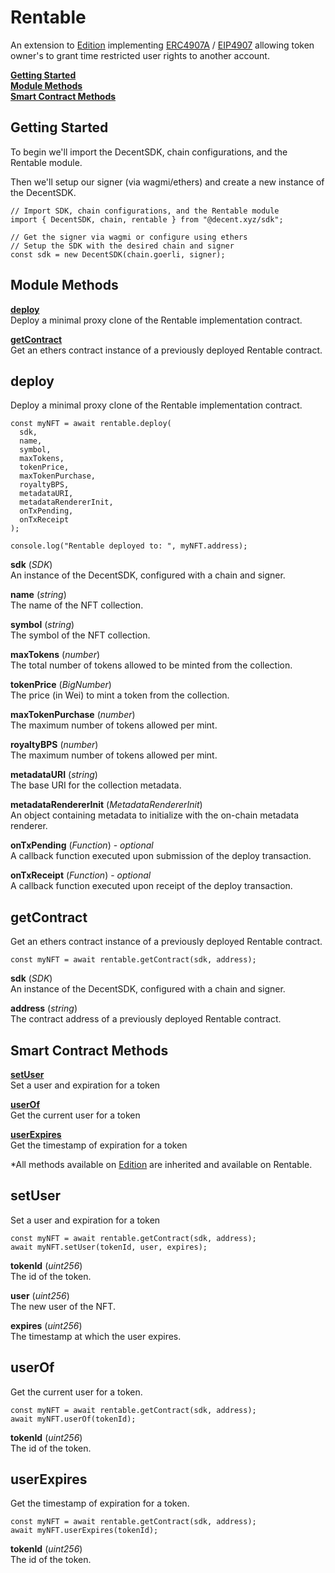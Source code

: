 # Rentable

An extension to [Edition](Edition.md) implementing [ERC4907A](https://chiru-labs.github.io/ERC721A/#/erc4907a) / [EIP4907](https://eips.ethereum.org/EIPS/eip-4907) allowing token owner's to grant time restricted user rights to another account.

[**Getting Started**](#getting-started)  
[**Module Methods**](#module-methods)  
[**Smart Contract Methods**](#smart-contract-methods)  

## Getting Started

To begin we'll import the DecentSDK, chain configurations, and the Rentable module.

Then we'll setup our signer (via wagmi/ethers) and create a new instance of the DecentSDK.

```
// Import SDK, chain configurations, and the Rentable module
import { DecentSDK, chain, rentable } from "@decent.xyz/sdk";

// Get the signer via wagmi or configure using ethers
// Setup the SDK with the desired chain and signer
const sdk = new DecentSDK(chain.goerli, signer);
```

## Module Methods

[**deploy**](#deploy)  
Deploy a minimal proxy clone of the Rentable implementation contract.

[**getContract**](#getcontract)  
Get an ethers contract instance of a previously deployed Rentable contract.

## deploy

Deploy a minimal proxy clone of the Rentable implementation contract.

```
const myNFT = await rentable.deploy(
  sdk,
  name,
  symbol,
  maxTokens,
  tokenPrice,
  maxTokenPurchase,
  royaltyBPS,
  metadataURI,
  metadataRendererInit,
  onTxPending,
  onTxReceipt
);

console.log("Rentable deployed to: ", myNFT.address);
```

**sdk** (*SDK*)  
An instance of the DecentSDK, configured with a chain and signer.

**name** (*string*)  
The name of the NFT collection.

**symbol** (*string*)  
The symbol of the NFT collection.

**maxTokens** (*number*)  
The total number of tokens allowed to be minted from the collection.

**tokenPrice** (*BigNumber*)  
The price (in Wei) to mint a token from the collection.

**maxTokenPurchase** (*number*)  
The maximum number of tokens allowed per mint.

**royaltyBPS** (*number*)  
The maximum number of tokens allowed per mint.

**metadataURI** (*string*)  
The base URI for the collection metadata.

**metadataRendererInit** (*MetadataRendererInit*)  
An object containing metadata to initialize with the on-chain metadata renderer.

**onTxPending** (*Function*) - *optional*  
A callback function executed upon submission of the deploy transaction.

**onTxReceipt** (*Function*) - *optional*  
A callback function executed upon receipt of the deploy transaction.

## getContract

Get an ethers contract instance of a previously deployed Rentable contract.

```
const myNFT = await rentable.getContract(sdk, address);
```

**sdk** (*SDK*)  
An instance of the DecentSDK, configured with a chain and signer.

**address** (*string*)  
The contract address of a previously deployed Rentable contract.

## Smart Contract Methods

[**setUser**](#setuser)  
Set a user and expiration for a token

[**userOf**](#userof)  
Get the current user for a token

[**userExpires**](#userexpires)  
Get the timestamp of expiration for a token

*All methods available on [Edition](Edition.md) are inherited and available on Rentable.

## setUser

Set a user and expiration for a token

```
const myNFT = await rentable.getContract(sdk, address);
await myNFT.setUser(tokenId, user, expires);
```

**tokenId** (*uint256*)  
The id of the token.

**user** (*uint256*)  
The new user of the NFT.

**expires** (*uint256*)  
The timestamp at which the user expires.


## userOf

Get the current user for a token.

```
const myNFT = await rentable.getContract(sdk, address);
await myNFT.userOf(tokenId);
```

**tokenId** (*uint256*)  
The id of the token.


## userExpires

Get the timestamp of expiration for a token.

```
const myNFT = await rentable.getContract(sdk, address);
await myNFT.userExpires(tokenId);
```

**tokenId** (*uint256*)  
The id of the token.
